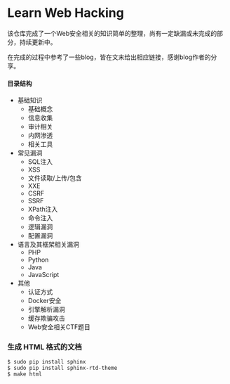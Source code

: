 # Learn Web Hacking

该仓库完成了一个Web安全相关的知识简单的整理，尚有一定缺漏或未完成的部分，持续更新中。

在完成的过程中参考了一些blog，皆在文末给出相应链接，感谢blog作者的分享。


#### 目录结构

- 基础知识
    - 基础概念
    - 信息收集
    - 审计相关
    - 内网渗透
    - 相关工具
- 常见漏洞
    - SQL注入
    - XSS
    - 文件读取/上传/包含
    - XXE
    - CSRF
    - SSRF
    - XPath注入
    - 命令注入
    - 逻辑漏洞
    - 配置漏洞
- 语言及其框架相关漏洞
    - PHP
    - Python
    - Java
    - JavaScript
- 其他
    - 认证方式
	- Docker安全
	- 引擎解析漏洞
    - 缓存欺骗攻击
    - Web安全相关CTF题目

### 生成 HTML 格式的文档

```shell
$ sudo pip install sphinx
$ sudo pip install sphinx-rtd-theme
$ make html
```